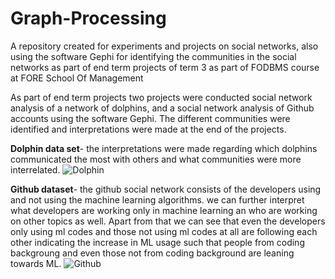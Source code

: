 # Graph-Processing
A repository created for experiments and projects on social networks, also using the software Gephi for identifying the communities in the social networks 
as part of end term projects of term 3 as part of FODBMS course at FORE School Of Management

As part of end term projects two projects were conducted social network analysis of a network of dolphins, and a social network analysis of Github accounts
using the software Gephi. 
The different communities were identified and interpretations were made at the end of the projects.

**Dolphin data set**- the interpretations were made regarding which dolphins communicated the most with others and what communities were more interrelated.
![Dolphin](https://user-images.githubusercontent.com/87074907/163665425-fe532b28-16e0-4018-89c9-f1024f9390ed.png)


**Github dataset**- the github social network consists of the developers using and not using the machine learning algorithms. 
we can further interpret what developers are working only in machine learning an who are working on other topics as well. Apart from that we can see that 
even the developers only using ml codes and those not using ml codes at all are following each other indicating the increase in ML usage such that people 
from coding backgroung and even those not from coding background are leaning towards ML.
![Github](https://user-images.githubusercontent.com/87074907/163665434-261062a5-fc4f-4a4a-b9ce-649f23ce1eef.png)
